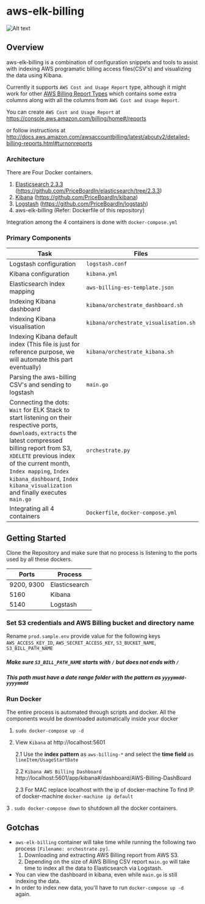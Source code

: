 # aws-elk-billing
![Alt text](https://raw.githubusercontent.com/PriceBoardIn/aws-elk-billing/master/screenshots/kibana-dashboard.png "Overview")

## Overview
 
aws-elk-billing is a combination of configuration snippets and tools to assist with indexing AWS programatic billing access files(CSV's) and visualizing the data using Kibana.

Currently it supports `AWS Cost and Usage Report` type, although it might work for other [AWS Billing Report Types](http://docs.aws.amazon.com/awsaccountbilling/latest/aboutv2/detailed-billing-reports.html#other-reports) which contains some extra columns along with all the columns from `AWS Cost and Usage Report`.

You can create `AWS Cost and Usage Report` at https://console.aws.amazon.com/billing/home#/reports

or follow instructions at http://docs.aws.amazon.com/awsaccountbilling/latest/aboutv2/detailed-billing-reports.html#turnonreports


### Architecture
There are Four Docker containers. 

1. [Elasticsearch 2.3.3](https://hub.docker.com/r/droidlabour/elasticsearch) (https://github.com/PriceBoardIn/elasticsearch/tree/2.3.3)
2. [Kibana](https://hub.docker.com/r/droidlabour/kibana) (https://github.com/PriceBoardIn/kibana)
3. [Logstash](https://hub.docker.com/r/droidlabour/logstash) (https://github.com/PriceBoardIn/logstash)
4. aws-elk-billing (Refer: Dockerfile of this repository)

Integration among the 4 containers is done with `docker-compose.yml`


### Primary Components
Task | Files
------------ | -------------
Logstash configuration | `logstash.conf`
Kibana configuration | `kibana.yml`
Elasticsearch index mapping | `aws-billing-es-template.json`
Indexing Kibana dashboard| `kibana/orchestrate_dashboard.sh`
Indexing Kibana visualisation| `kibana/orchestrate_visualisation.sh`
Indexing Kibana default index (This file is just for reference purpose, we will automate this part eventually)| `kibana/orchestrate_kibana.sh`
Parsing the aws-billing CSV's and sending to logstash | `main.go`
Connecting the dots: `Wait` for ELK Stack to start listening on their respective ports, `downloads`, `extracts` the latest compressed billing report from S3, `XDELETE` previous index of the current month, `Index mapping`, `Index kibana_dashboard`, `Index kibana_visualization` and finally executes `main.go` | `orchestrate.py`
Integrating all 4 containers | `Dockerfile`, `docker-compose.yml`

## Getting Started
Clone the Repository and make sure that no process is listening to the ports used by all these dockers.

Ports | Process
------------ | -------------
9200, 9300 | Elasticsearch
5160 | Kibana
5140 | Logstash

### Set S3 credentials and AWS Billing bucket and directory name
Rename ```prod.sample.env``` provide value for the following keys `AWS_ACCESS_KEY_ID`, `AWS_SECRET_ACCESS_KEY`, `S3_BUCKET_NAME`, `S3_BILL_PATH_NAME`

##### Make sure `S3_BILL_PATH_NAME` starts with `/` but does not ends with `/`
##### This path must have a date range folder with the pattern as `yyyymmdd-yyyymmdd`

### Run Docker
The entire process is automated through scripts and docker. All the components would be downloaded automatically inside your docker

1. ```sudo docker-compose up -d```
2. View `Kibana` at http://localhost:5601

    2.1 Use the **index pattern** as `aws-billing-*` and select the **time field** as `lineItem/UsageStartDate`
    
    2.2 `Kibana AWS Billing Dashboard` http://localhost:5601/app/kibana#/dashboard/AWS-Billing-DashBoard
    
    2.3 For MAC replace localhost with the ip of docker-machine
    To find IP of docker-machine `docker-machine ip default`

3   . `sudo docker-compose down` to shutdown all the docker containers.

## Gotchas

* `aws-elk-billing` container will take time while running the following two process `[Filename: orchestrate.py]`.
    1. Downloading and extracting AWS Billing report from AWS S3.
    2. Depending on the size of AWS Billing CSV report `main.go` will take time to index all the data to Elasticsearch via Logstash.
* You can view the dashboard in kibana, even while `main.go` is still indexing the data.
* In order to index new data, you'll have to run `docker-compose up -d` again.


